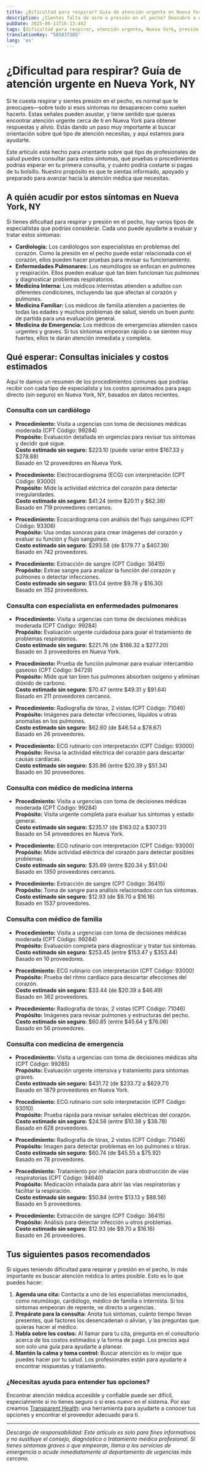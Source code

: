 ```yaml
---
title: ¿Dificultad para respirar? Guía de atención urgente en Nueva York, NY  
description: ¿Sientes falta de aire o presión en el pecho? Descubre a quién acudir, qué pruebas podrías necesitar y los costos típicos de atención urgente en Nueva York, NY.  
pubDate: 2025-06-11T16:13:44Z
tags: [dificultad para respirar, atención urgente, Nueva York, presión en el pecho, costos médicos, cardiología, enfermedad pulmonar]
translationKey: "581837385"
lang: 'es'
---
```


# ¿Dificultad para respirar? Guía de atención urgente en Nueva York, NY

Si te cuesta respirar y sientes presión en el pecho, es normal que te preocupes—sobre todo si esos síntomas no desaparecen como suelen hacerlo. Estas señales pueden asustar, y tiene sentido que quieras encontrar atención urgente cerca de ti en Nueva York para obtener respuestas y alivio. Estás dando un paso muy importante al buscar orientación sobre qué tipo de atención necesitas, y aquí estamos para ayudarte.

Este artículo está hecho para orientarte sobre qué tipo de profesionales de salud puedes consultar para estos síntomas, qué pruebas o procedimientos podrías esperar en tu primera consulta, y cuánto podría costarte si pagas de tu bolsillo. Nuestro propósito es que te sientas informado, apoyado y preparado para avanzar hacia la atención médica que necesitas.

## A quién acudir por estos síntomas en Nueva York, NY

Si tienes dificultad para respirar y presión en el pecho, hay varios tipos de especialistas que podrías considerar. Cada uno puede ayudarte a evaluar y tratar estos síntomas:

- **Cardiología:** Los cardiólogos son especialistas en problemas del corazón. Como la presión en el pecho puede estar relacionada con el corazón, ellos pueden hacer pruebas para revisar su funcionamiento.  
- **Enfermedades Pulmonares:** Los neumólogos se enfocan en pulmones y respiración. Ellos pueden evaluar qué tan bien funcionan tus pulmones y diagnosticar problemas respiratorios.  
- **Medicina Interna:** Los médicos internistas atienden a adultos con diferentes condiciones, incluyendo las que afectan al corazón y pulmones.  
- **Medicina Familiar:** Los médicos de familia atienden a pacientes de todas las edades y muchos problemas de salud, siendo un buen punto de partida para una evaluación general.  
- **Medicina de Emergencia:** Los médicos de emergencias atienden casos urgentes y graves. Si tus síntomas empeoran rápido o se sienten muy fuertes, ellos te darán atención inmediata y completa.

## Qué esperar: Consultas iniciales y costos estimados

Aquí te damos un resumen de los procedimientos comunes que podrías recibir con cada tipo de especialista y los costos aproximados para pago directo (sin seguro) en Nueva York, NY, basados en datos recientes.

### Consulta con un cardiólogo

- **Procedimiento:** Visita a urgencias con toma de decisiones médicas moderada (CPT Código: 99284)  
  **Propósito:** Evaluación detallada en urgencias para revisar tus síntomas y decidir qué sigue.  
  **Costo estimado sin seguro:** $223.10 (puede variar entre $167.33 y $278.88)  
  Basado en 12 proveedores en Nueva York.

- **Procedimiento:** Electrocardiograma (ECG) con interpretación (CPT Código: 93000)  
  **Propósito:** Mide la actividad eléctrica del corazón para detectar irregularidades.  
  **Costo estimado sin seguro:** $41.24 (entre $20.11 y $62.36)  
  Basado en 719 proveedores cercanos.

- **Procedimiento:** Ecocardiograma con análisis del flujo sanguíneo (CPT Código: 93306)  
  **Propósito:** Usa ondas sonoras para crear imágenes del corazón y evaluar su función y flujo sanguíneo.  
  **Costo estimado sin seguro:** $293.58 (de $179.77 a $407.39)  
  Basado en 742 proveedores.

- **Procedimiento:** Extracción de sangre (CPT Código: 36415)  
  **Propósito:** Extrae sangre para analizar la función del corazón y pulmones o detectar infecciones.  
  **Costo estimado sin seguro:** $13.04 (entre $9.78 y $16.30)  
  Basado en 352 proveedores.

### Consulta con especialista en enfermedades pulmonares

- **Procedimiento:** Visita a urgencias con toma de decisiones médicas moderada (CPT Código: 99284)  
  **Propósito:** Evaluación urgente cuidadosa para guiar el tratamiento de problemas respiratorios.  
  **Costo estimado sin seguro:** $221.76 (de $166.32 a $277.20)  
  Basado en 3 proveedores en Nueva York.

- **Procedimiento:** Prueba de función pulmonar para evaluar intercambio gaseoso (CPT Código: 94729)  
  **Propósito:** Mide qué tan bien tus pulmones absorben oxígeno y eliminan dióxido de carbono.  
  **Costo estimado sin seguro:** $70.47 (entre $49.31 y $91.64)  
  Basado en 211 proveedores cercanos.

- **Procedimiento:** Radiografía de tórax, 2 vistas (CPT Código: 71046)  
  **Propósito:** Imágenes para detectar infecciones, líquidos u otras anomalías en los pulmones.  
  **Costo estimado sin seguro:** $62.60 (de $46.54 a $78.67)  
  Basado en 26 proveedores.

- **Procedimiento:** ECG rutinario con interpretación (CPT Código: 93000)  
  **Propósito:** Revisa la actividad eléctrica del corazón para descartar causas cardíacas.  
  **Costo estimado sin seguro:** $35.86 (entre $20.39 y $51.34)  
  Basado en 30 proveedores.

### Consulta con médico de medicina interna

- **Procedimiento:** Visita a urgencias con toma de decisiones médicas moderada (CPT Código: 99284)  
  **Propósito:** Visita urgente completa para evaluar tus síntomas y estado general.  
  **Costo estimado sin seguro:** $235.17 (de $163.02 a $307.31)  
  Basado en 54 proveedores en Nueva York.

- **Procedimiento:** ECG rutinario con interpretación (CPT Código: 93000)  
  **Propósito:** Mide actividad eléctrica del corazón para detectar posibles problemas.  
  **Costo estimado sin seguro:** $35.69 (entre $20.34 y $51.04)  
  Basado en 1350 proveedores cercanos.

- **Procedimiento:** Extracción de sangre (CPT Código: 36415)  
  **Propósito:** Toma de sangre para análisis relacionados con tus síntomas.  
  **Costo estimado sin seguro:** $12.93 (de $9.70 a $16.16)  
  Basado en 1537 proveedores.

### Consulta con médico de familia

- **Procedimiento:** Visita a urgencias con toma de decisiones médicas moderada (CPT Código: 99284)  
  **Propósito:** Evaluación completa para diagnosticar y tratar tus síntomas.  
  **Costo estimado sin seguro:** $253.45 (entre $153.47 y $353.44)  
  Basado en 10 proveedores.

- **Procedimiento:** ECG rutinario con interpretación (CPT Código: 93000)  
  **Propósito:** Prueba del ritmo cardíaco para descartar afecciones del corazón.  
  **Costo estimado sin seguro:** $33.44 (de $20.39 a $46.49)  
  Basado en 362 proveedores.

- **Procedimiento:** Radiografía de tórax, 2 vistas (CPT Código: 71046)  
  **Propósito:** Imágenes para revisar pulmones y estructuras del pecho.  
  **Costo estimado sin seguro:** $60.85 (entre $45.64 y $76.06)  
  Basado en 56 proveedores.

### Consulta con medicina de emergencia

- **Procedimiento:** Visita a urgencias con toma de decisiones médicas alta (CPT Código: 99285)  
  **Propósito:** Evaluación urgente intensiva y tratamiento para síntomas graves.  
  **Costo estimado sin seguro:** $431.72 (de $233.72 a $629.71)  
  Basado en 1879 proveedores en Nueva York.

- **Procedimiento:** ECG rutinario con solo interpretación (CPT Código: 93010)  
  **Propósito:** Prueba rápida para revisar señales eléctricas del corazón.  
  **Costo estimado sin seguro:** $24.58 (entre $10.38 y $38.78)  
  Basado en 628 proveedores.

- **Procedimiento:** Radiografía de tórax, 2 vistas (CPT Código: 71046)  
  **Propósito:** Imagen para detectar problemas en los pulmones o tórax.  
  **Costo estimado sin seguro:** $60.74 (de $45.55 a $75.92)  
  Basado en 78 proveedores.

- **Procedimiento:** Tratamiento por inhalación para obstrucción de vías respiratorias (CPT Código: 94640)  
  **Propósito:** Medicación inhalada para abrir las vías respiratorias y facilitar la respiración.  
  **Costo estimado sin seguro:** $50.84 (entre $13.13 y $88.56)  
  Basado en 5 proveedores.

- **Procedimiento:** Extracción de sangre (CPT Código: 36415)  
  **Propósito:** Análisis para detectar infección u otros problemas.  
  **Costo estimado sin seguro:** $12.93 (de $9.70 a $16.16)  
  Basado en 26 proveedores.

## Tus siguientes pasos recomendados

Si sigues teniendo dificultad para respirar y presión en el pecho, lo más importante es buscar atención médica lo antes posible. Esto es lo que puedes hacer:

1. **Agenda una cita:** Contacta a uno de los especialistas mencionados, como neumólogo, cardiólogo, médico de familia o internista. Si los síntomas empeoran de repente, ve directo a urgencias.  
2. **Prepárate para la consulta:** Anota tus síntomas, cuánto tiempo llevan presentes, qué factores los desencadenan o alivian, y las preguntas que quieras hacer al médico.  
3. **Habla sobre los costos:** Al llamar para tu cita, pregunta en el consultorio acerca de los costos estimados y la forma de pago. Los precios aquí son solo una guía para ayudarte a planear.  
4. **Mantén la calma y toma control:** Buscar atención es lo mejor que puedes hacer por tu salud. Los profesionales están para ayudarte a encontrar respuestas y tratamiento.

### ¿Necesitas ayuda para entender tus opciones?

Encontrar atención médica accesible y confiable puede ser difícil, especialmente si no tienes seguro o si eres nuevo en el sistema. Por eso creamos [Transparent Health](https://transparenthealth.ai): una herramienta para ayudarte a conocer tus opciones y encontrar el proveedor adecuado para ti.

---

*Descargo de responsabilidad: Este artículo es solo para fines informativos y no sustituye el consejo, diagnóstico o tratamiento médico profesional. Si tienes síntomas graves o que empeoran, llama a los servicios de emergencia o acude inmediatamente al departamento de urgencias más cercano.*